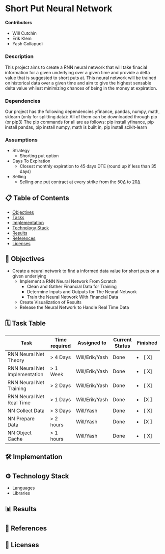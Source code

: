 # Short Put Neural Network #
#### Contributors
* Will Cutchin
* Erik Klem
* Yash Gollapudi

### Description
This project aims to create a RNN neural network that will take finacial information for a given underlying over a given time and provide a delta value that is suggested to short puts at. This neural network will be trained on historical data over a given time and aim to give the highest sensable delta value whilest minimizing chances of being in the money at expiration.

### Dependencies
Our project has the following dependencies yfinance, pandas, numpy, math, sklearn (only for splitting data): All of them can be downloaded through pip (or pip3)
The pip commands for all are as follows: pip install yfinance, pip install pandas, pip install numpy, math is built in, pip install scikit-learn

### Assumptions
* Strategy
  * Shorting put option
* Days To Expiration 
  * Closest monthly expiration to 45 days DTE (round up if less than 35 days)
* Selling
  * Selling one put contract at every strike from the 50Δ to 20Δ

## 📋 Table of Contents
   * [Objectives](#-objectives)
   * [Tasks](#-task-table)
   * [Implementation](#-implementation)
   * [Technology Stack](#-technology-stack)
   * [Results](#-results)
   * [References](#-references)
   * [Licenses](#-licenses)

## 📌 Objectives
* Create a neural network to find a informed data value for short puts on a given underlying
  * Implement a RNN Neural Network From Scratch
    * Clean and Gather Financial Data for Training
    * Determine Inputs and Outputs for The Neural Network
    * Train the Neural Network With Financial Data
  * Create Visualization of Results
  * Release the Neural Network to Handle Real Time Data


## 🗓 Task Table
| Task           | Time required | Assigned to   | Current Status | Finished | 
|----------------|---------------|---------------|----------------|-----------|
| RNN Neural Net Theory| > 4 Days       | Will/Erik/Yash   | Done   |   <li> [ X] </li>  |
| RNN Neural Net Implementation| > 1 Week        | Will/Erik/Yash   | Done  | <li> [ X] </li>     |
| RNN Neural Net Training| > 2 Days      | Will/Erik/Yash   | Done   | <li> [ X] </li>  |
| RNN Neural Net Real Time| > 1 Days      | Will/Erik/Yash   | Done   | <li> [X ] </li>  |
| NN Collect Data   | > 3 Days      | Will/Yash   | Done    |    <li> [ X] </li>     |
| NN Prepare Data   | > 2 hours     | Will/Yash   |   Done         |    <li> [X ] </li>     |
| NN Object Cache   | > 1 hours     | Will/Yash   |   Done         |    <li> [ X] </li>     |


## 🛠 Implementation

## ⚙ Technology Stack
* Languages
* Libraries

## 📊 Results

## 🔗 References

## 📃 Licenses

